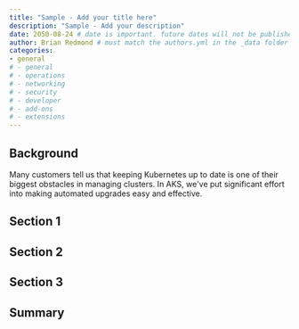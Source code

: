 ```yaml
---
title: "Sample - Add your title here"
description: "Sample - Add your description"
date: 2050-08-24 # date is important. future dates will not be published
author: Brian Redmond # must match the authors.yml in the _data folder
categories: 
- general 
# - general
# - operations
# - networking
# - security
# - developer
# - add-ons
# - extensions
---
```


## Background

Many customers tell us that keeping Kubernetes up to date is one of their biggest obstacles in managing clusters. In AKS, we've put significant effort into making automated upgrades easy and effective. 

## Section 1


## Section 2


## Section 3


## Summary

